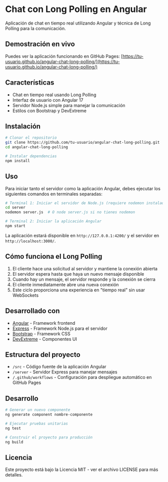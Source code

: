 # Chat con Long Polling en Angular

Aplicación de chat en tiempo real utilizando Angular y técnica de Long Polling para la comunicación.

## Demostración en vivo

Puedes ver la aplicación funcionando en GitHub Pages: [https://tu-usuario.github.io/angular-chat-long-polling/](https://tu-usuario.github.io/angular-chat-long-polling/)

## Características

- Chat en tiempo real usando Long Polling
- Interfaz de usuario con Angular 17
- Servidor Node.js simple para manejar la comunicación
- Estilos con Bootstrap y DevExtreme

## Instalación

```bash
# Clonar el repositorio
git clone https://github.com/tu-usuario/angular-chat-long-polling.git
cd angular-chat-long-polling

# Instalar dependencias
npm install
```

## Uso

Para iniciar tanto el servidor como la aplicación Angular, debes ejecutar los siguientes comandos en terminales separadas:

```bash
# Terminal 1: Iniciar el servidor de Node.js (requiere nodemon instalado)
cd server
nodemon server.js  # O node server.js si no tienes nodemon

# Terminal 2: Iniciar la aplicación Angular
npm start
```

La aplicación estará disponible en `http://127.0.0.1:4200/` y el servidor en `http://localhost:3000/`.

## Cómo funciona el Long Polling

1. El cliente hace una solicitud al servidor y mantiene la conexión abierta
2. El servidor espera hasta que haya un nuevo mensaje disponible
3. Cuando hay un mensaje, el servidor responde y la conexión se cierra
4. El cliente inmediatamente abre una nueva conexión
5. Este ciclo proporciona una experiencia en "tiempo real" sin usar WebSockets

## Desarrollado con

- [Angular](https://angular.io/) - Framework frontend
- [Express](https://expressjs.com/) - Framework Node.js para el servidor
- [Bootstrap](https://getbootstrap.com/) - Framework CSS
- [DevExtreme](https://js.devexpress.com/) - Componentes UI

## Estructura del proyecto

- `/src` - Código fuente de la aplicación Angular
- `/server` - Servidor Express para manejar mensajes
- `/.github/workflows` - Configuración para despliegue automático en GitHub Pages

## Desarrollo

```bash
# Generar un nuevo componente
ng generate component nombre-componente

# Ejecutar pruebas unitarias
ng test

# Construir el proyecto para producción
ng build
```

## Licencia

Este proyecto está bajo la Licencia MIT - ver el archivo LICENSE para más detalles.
